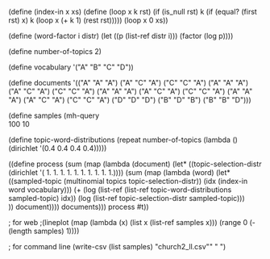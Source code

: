 (define (index-in x xs)
  (define (loop x k rst)
    (if (is_null rst) k
      (if (equal? (first rst) x) k
        (loop x (+ k 1) (rest rst)))))
    (loop x 0 xs))

(define (word-factor i distr) 
  (let ((p (list-ref distr i)))
    (factor (log p))))

(define number-of-topics 2)

(define vocabulary '("A" "B" "C" "D"))

(define documents
  '(("A" "A" "A") ("A" "C" "A") ("C" "C" "A")
    ("A" "A" "A") ("A" "C" "A") ("C" "C" "A")
    ("A" "A" "A") ("A" "C" "A") ("C" "C" "A")
    ("A" "A" "A") ("A" "C" "A") ("C" "C" "A")
    ("D" "D" "D") ("B" "D" "B") ("B" "B" "D")))

(define samples
  (mh-query    
   100 10   
   
   (define topic-word-distributions
     (repeat number-of-topics 
             (lambda () (dirichlet '(0.4 0.4 0.4 0.4)))))
   
   ((define process
     (sum (map
      (lambda (document)
        (let* ((topic-selection-distr (dirichlet '( 1.  1.  1.  1.  1.  1.  1.  1.  1.  1.))))
          (sum (map (lambda (word)
                 (let* ((sampled-topic (multinomial topics topic-selection-distr))
                        (idx (index-in word vocabulary)))
                   (+ (log (list-ref (list-ref topic-word-distributions sampled-topic) idx))
                      (log (list-ref topic-selection-distr sampled-topic)))    
                   ))
          document))))
      documents)))
   process
   #t))

; for web
;(lineplot (map (lambda (x) (list x (list-ref samples x))) (range 0 (- (length samples) 1))))

; for command line
(write-csv (list samples) "church2_ll.csv"" " ")

